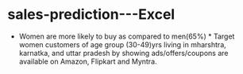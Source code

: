 # sales-prediction---Excel
 * Women are more likely to buy as compared to men(65%) * Target women customers of age group (30-49)yrs living in mharshtra, karnatka, and uttar pradesh by showing ads/offers/coupons are available on Amazon, Flipkart and Myntra.
